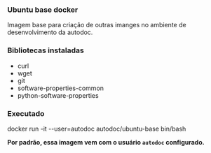 ### Ubuntu base docker

Imagem base para criação de outras imanges no ambiente de desenvolvimento da autodoc.

### Bibliotecas instaladas

* curl
* wget
* git
* software-properties-common
* python-software-properties

### Executado

docker run -it --user=autodoc autodoc/ubuntu-base bin/bash

**Por padrão, essa imagem vem com o usuário `autodoc` configurado.**